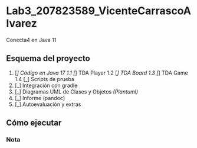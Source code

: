# Lab3_207823589_VicenteCarrascoAlvarez
Conecta4 en Java 11

## Esquema del proyecto

1. [_] Código en Java 17
 1.1 [_] TDA Player
 1.2 [_] TDA Board
 1.3 [_] TDA Game
 1.4 [_] Scripts de prueba
2. [_] Integración con gradle
3. [_] Diagramas UML de Clases y Objetos *(Plantuml)*
4. [_] Informe (pandoc)
5. [_] Autoevaluación y extras

## Cómo ejecutar

### Nota
